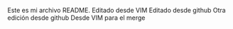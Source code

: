 Este es mi archivo README.
Editado desde VIM
Editado desde github
Otra edición desde github
Desde VIM para el merge
